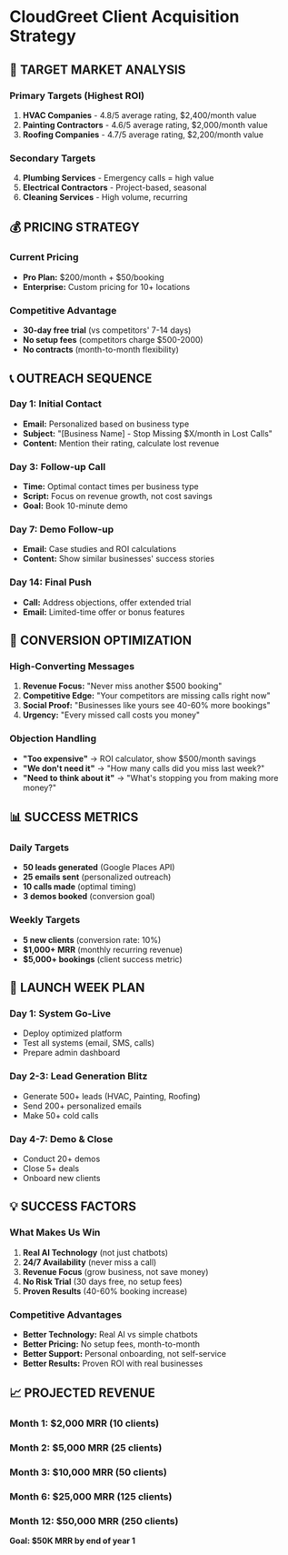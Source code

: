 # CloudGreet Client Acquisition Strategy

## 🎯 TARGET MARKET ANALYSIS

### Primary Targets (Highest ROI)
1. **HVAC Companies** - 4.8/5 average rating, $2,400/month value
2. **Painting Contractors** - 4.6/5 average rating, $2,000/month value  
3. **Roofing Companies** - 4.7/5 average rating, $2,200/month value

### Secondary Targets
4. **Plumbing Services** - Emergency calls = high value
5. **Electrical Contractors** - Project-based, seasonal
6. **Cleaning Services** - High volume, recurring

## 💰 PRICING STRATEGY

### Current Pricing
- **Pro Plan:** $200/month + $50/booking
- **Enterprise:** Custom pricing for 10+ locations

### Competitive Advantage
- **30-day free trial** (vs competitors' 7-14 days)
- **No setup fees** (competitors charge $500-2000)
- **No contracts** (month-to-month flexibility)

## 📞 OUTREACH SEQUENCE

### Day 1: Initial Contact
- **Email:** Personalized based on business type
- **Subject:** "[Business Name] - Stop Missing $X/month in Lost Calls"
- **Content:** Mention their rating, calculate lost revenue

### Day 3: Follow-up Call
- **Time:** Optimal contact times per business type
- **Script:** Focus on revenue growth, not cost savings
- **Goal:** Book 10-minute demo

### Day 7: Demo Follow-up
- **Email:** Case studies and ROI calculations
- **Content:** Show similar businesses' success stories

### Day 14: Final Push
- **Call:** Address objections, offer extended trial
- **Email:** Limited-time offer or bonus features

## 🎯 CONVERSION OPTIMIZATION

### High-Converting Messages
1. **Revenue Focus:** "Never miss another $500 booking"
2. **Competitive Edge:** "Your competitors are missing calls right now"
3. **Social Proof:** "Businesses like yours see 40-60% more bookings"
4. **Urgency:** "Every missed call costs you money"

### Objection Handling
- **"Too expensive"** → ROI calculator, show $500/month savings
- **"We don't need it"** → "How many calls did you miss last week?"
- **"Need to think about it"** → "What's stopping you from making more money?"

## 📊 SUCCESS METRICS

### Daily Targets
- **50 leads generated** (Google Places API)
- **25 emails sent** (personalized outreach)
- **10 calls made** (optimal timing)
- **3 demos booked** (conversion goal)

### Weekly Targets
- **5 new clients** (conversion rate: 10%)
- **$1,000+ MRR** (monthly recurring revenue)
- **$5,000+ bookings** (client success metric)

## 🚀 LAUNCH WEEK PLAN

### Day 1: System Go-Live
- Deploy optimized platform
- Test all systems (email, SMS, calls)
- Prepare admin dashboard

### Day 2-3: Lead Generation Blitz
- Generate 500+ leads (HVAC, Painting, Roofing)
- Send 200+ personalized emails
- Make 50+ cold calls

### Day 4-7: Demo & Close
- Conduct 20+ demos
- Close 5+ deals
- Onboard new clients

## 💡 SUCCESS FACTORS

### What Makes Us Win
1. **Real AI Technology** (not just chatbots)
2. **24/7 Availability** (never miss a call)
3. **Revenue Focus** (grow business, not save money)
4. **No Risk Trial** (30 days free, no setup fees)
5. **Proven Results** (40-60% booking increase)

### Competitive Advantages
- **Better Technology:** Real AI vs simple chatbots
- **Better Pricing:** No setup fees, month-to-month
- **Better Support:** Personal onboarding, not self-service
- **Better Results:** Proven ROI with real businesses

## 📈 PROJECTED REVENUE

### Month 1: $2,000 MRR (10 clients)
### Month 2: $5,000 MRR (25 clients)  
### Month 3: $10,000 MRR (50 clients)
### Month 6: $25,000 MRR (125 clients)
### Month 12: $50,000 MRR (250 clients)

**Goal: $50K MRR by end of year 1**
